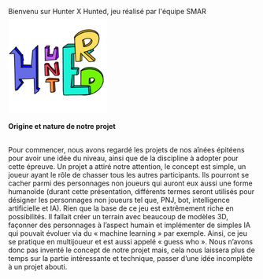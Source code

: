 Bienvenu sur Hunter X Hunted, jeu réalisé par l'équipe SMAR <br/>
<img alt="Logo_hunterxhunted" src="logo_hunterxhunted.png" width=200 height=200>

__**Origine et nature de notre projet**__  <br/>
<br/>

Pour commencer, nous avons regardé les projets de nos aînées épitéens pour avoir une idée du niveau, ainsi que de la discipline à adopter pour cette épreuve.
Un projet a attiré notre attention, le concept est simple, un joueur ayant le rôle de chasser tous les autres participants. Ils pourront se cacher parmi des 
personnages non joueurs qui auront eux aussi une forme humanoïde (durant cette présentation, différents termes seront utilisés pour désigner les personnages 
non joueurs tel que, PNJ, bot, intelligence artificielle et IA). Rien que la base de ce jeu est extrêmement riche en possibilités. Il fallait créer un terrain 
avec beaucoup de modèles 3D, façonner des personnages à l’aspect humain et implémenter de simples IA qui pouvait évoluer via du « machine learning » par exemple. 
Ainsi, ce jeu se pratique en multijoueur et est aussi appelé « guess who ». Nous n’avons donc pas inventé le concept de notre projet mais, cela nous laissera plus
de temps sur la partie intéressante et technique, passer d’une idée incomplète à un projet abouti.
